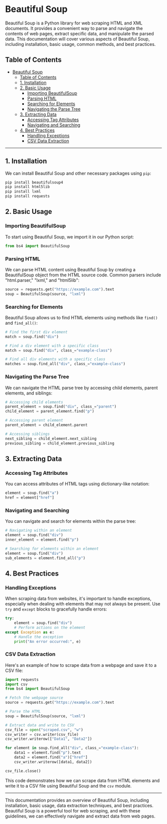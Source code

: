 # Beautiful Soup

Beautiful Soup is a Python library for web scraping HTML and XML documents. It provides a convenient way to parse and navigate the contents of web pages, extract specific data, and manipulate the parsed data. This documentation will cover various aspects of Beautiful Soup, including installation, basic usage, common methods, and best practices.

## Table of Contents

- [Beautiful Soup](#beautiful-soup)
  - [Table of Contents](#table-of-contents)
  - [1. Installation ](#1-installation-)
  - [2. Basic Usage ](#2-basic-usage-)
    - [Importing BeautifulSoup ](#importing-beautifulsoup-)
    - [Parsing HTML ](#parsing-html-)
    - [Searching for Elements ](#searching-for-elements-)
    - [Navigating the Parse Tree ](#navigating-the-parse-tree-)
  - [3. Extracting Data ](#3-extracting-data-)
    - [Accessing Tag Attributes ](#accessing-tag-attributes-)
    - [Navigating and Searching ](#navigating-and-searching-)
  - [4. Best Practices ](#4-best-practices-)
    - [Handling Exceptions ](#handling-exceptions-)
    - [CSV Data Extraction ](#csv-data-extraction-)

---

## 1. Installation <a name="installation"></a>

We can install Beautiful Soup and other necessary packages using `pip`:

```bash
pip install beautifulsoup4
pip install html5lib
pip install lxml
pip install requests 
```

## 2. Basic Usage <a name="basic-usage"></a>

### Importing BeautifulSoup <a name="importing-beautifulsoup"></a>

To start using Beautiful Soup, we import it in our Python script:

```python
from bs4 import BeautifulSoup
```

### Parsing HTML <a name="parsing-html"></a>

We can parse HTML content using Beautiful Soup by creating a BeautifulSoup object from the HTML source code. Common parsers include "html.parser," "lxml," and "html5lib":

```python
source = requests.get("https://example.com").text
soup = BeautifulSoup(source, "lxml")
```

### Searching for Elements <a name="searching-for-elements"></a>

Beautiful Soup allows us to find HTML elements using methods like `find()` and `find_all()`:

```python
# Find the first div element
match = soup.find("div")

# Find a div element with a specific class
match = soup.find("div", class_="example-class")

# Find all div elements with a specific class
matches = soup.find_all("div", class_="example-class")
```

### Navigating the Parse Tree <a name="navigating-the-parse-tree"></a>

We can navigate the HTML parse tree by accessing child elements, parent elements, and siblings:

```python
# Accessing child elements
parent_element = soup.find("div", class_="parent")
child_element = parent_element.find("p")

# Accessing parent element
parent_element = child_element.parent

# Accessing siblings
next_sibling = child_element.next_sibling
previous_sibling = child_element.previous_sibling
```

## 3. Extracting Data <a name="extracting-data"></a>

### Accessing Tag Attributes <a name="accessing-tag-attributes"></a>

You can access attributes of HTML tags using dictionary-like notation:

```python
element = soup.find("a")
href = element["href"]
```

### Navigating and Searching <a name="navigating-and-searching"></a>

You can navigate and search for elements within the parse tree:

```python
# Navigating within an element
element = soup.find("div")
inner_element = element.find("p")

# Searching for elements within an element
element = soup.find("div")
sub_elements = element.find_all("p")
```

## 4. Best Practices <a name="best-practices"></a>

### Handling Exceptions <a name="handling-exceptions"></a>

When scraping data from websites, it's important to handle exceptions, especially when dealing with elements that may not always be present. Use `try` and `except` blocks to gracefully handle errors:

```python
try:
    element = soup.find("div")
    # Perform actions on the element
except Exception as e:
    # Handle the exception
    print("An error occurred:", e)
```

### CSV Data Extraction <a name="csv-data-extraction"></a>

Here's an example of how to scrape data from a webpage and save it to a CSV file:

```python
import requests
import csv
from bs4 import BeautifulSoup

# Fetch the webpage source
source = requests.get("https://example.com").text

# Parse the HTML
soup = BeautifulSoup(source, "lxml")

# Extract data and write to CSV
csv_file = open("scraped.csv", "w")
csv_writer = csv.writer(csv_file)
csv_writer.writerow(["Data1", "Data2"])

for element in soup.find_all("div", class_="example-class"):
    data1 = element.find("p").text
    data2 = element.find("a")["href"]
    csv_writer.writerow([data1, data2])

csv_file.close()
```

This code demonstrates how we can scrape data from HTML elements and write it to a CSV file using Beautiful Soup and the `csv` module.

---

This documentation provides an overview of Beautiful Soup, including installation, basic usage, data extraction techniques, and best practices. Beautiful Soup is a powerful tool for web scraping, and with these guidelines, we can effectively navigate and extract data from web pages.
